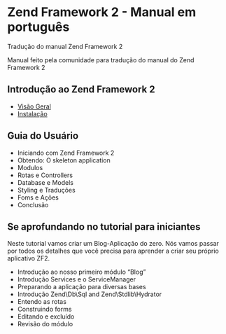 # Zend Framework 2 - Manual em português
Tradução do manual Zend Framework 2

Manual feito pela comunidade para tradução do manual do Zend Framework 2

## Introdução ao Zend Framework 2
  * [Visão Geral](https://github.com/mauraodev/zf2-manual-portugues/blob/master/guia-rapido/zend-framework-mvc-introducao.md)
  * [Instalação](https://github.com/mauraodev/zf2-manual-portugues/blob/master/guia-rapido/instalacao.md)

## Guia do Usuário

* Iniciando com Zend Framework 2
* Obtendo: O skeleton application
* Modulos
* Rotas e Controllers
* Database e Models
* Styling e Traduções
* Foms e Ações
* Conclusão

## Se aprofundando no tutorial para iniciantes

Neste tutorial vamos criar um Blog-Aplicação do zero. Nós vamos passar por todos os detalhes que você precisa para aprender a criar seu próprio aplicativo ZF2.

* Introdução ao nosso primeiro módulo “Blog”
* Introdução Services e o  ServiceManager
* Preparando a aplicação para diversas bases
* Introdução Zend\Db\Sql and Zend\Stdlib\Hydrator
* Entendo as rotas
* Construindo forms
* Editando e excluído
* Revisão do módulo

